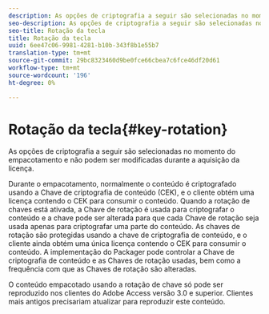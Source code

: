 ```yaml
---
description: As opções de criptografia a seguir são selecionadas no momento do empacotamento e não podem ser modificadas durante a aquisição da licença.
seo-description: As opções de criptografia a seguir são selecionadas no momento do empacotamento e não podem ser modificadas durante a aquisição da licença.
seo-title: Rotação da tecla
title: Rotação da tecla
uuid: 6ee47c06-9981-4281-b10b-343f8b1e55b7
translation-type: tm+mt
source-git-commit: 29bc8323460d9be0fce66cbea7c6fce46df20d61
workflow-type: tm+mt
source-wordcount: '196'
ht-degree: 0%

---
```



# Rotação da tecla{#key-rotation}

As opções de criptografia a seguir são selecionadas no momento do empacotamento e não podem ser modificadas durante a aquisição da licença.

Durante o empacotamento, normalmente o conteúdo é criptografado usando a Chave de criptografia de conteúdo (CEK), e o cliente obtém uma licença contendo o CEK para consumir o conteúdo. Quando a rotação de chaves está ativada, a Chave de rotação é usada para criptografar o conteúdo e a chave pode ser alterada para que cada Chave de rotação seja usada apenas para criptografar uma parte do conteúdo. As chaves de rotação são protegidas usando a chave de criptografia de conteúdo, e o cliente ainda obtém uma única licença contendo o CEK para consumir o conteúdo. A implementação do Packager pode controlar a Chave de criptografia de conteúdo e as Chaves de rotação usadas, bem como a frequência com que as Chaves de rotação são alteradas.

O conteúdo empacotado usando a rotação de chave só pode ser reproduzido nos clientes do Adobe Access versão 3.0 e superior. Clientes mais antigos precisariam atualizar para reproduzir este conteúdo.
